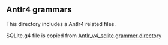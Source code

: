 ## Antlr4 grammars

This directory includes a Antlr4 related files.

SQLite.g4 file is copied from [Antlr\_v4\_sqlite grammer directory](https://github.com/antlr/grammars-v4/tree/master/sqlite)


